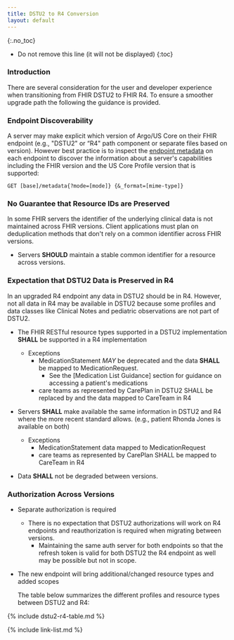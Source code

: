 ```yaml
---
title: DSTU2 to R4 Conversion
layout: default
---
```


{:.no_toc}

<!-- TOC  the css styling for this is \pages\assets\css\project.css under 'markdown-toc'-->

* Do not remove this line (it will not be displayed)
{:toc}


<!-- end TOC -->



### Introduction

There are several consideration for the user and developer experience when transitioning from FHIR DSTU2 to FHIR R4.  To ensure a smoother upgrade path the following the guidance is provided.

### Endpoint Discoverability

A server may make explicit which version of Argo/US Core on their FHIR endpoint (e.g., "DSTU2" or “R4" path component or separate files based on version). However best practice is to inspect the [endpoint metadata](http://hl7.org/fhir/R4/http.html) on each endpoint to discover the information about a server's capabilities including the FHIR version and the US Core Profile version that is supported:

`GET [base]/metadata{?mode=[mode]} {&_format=[mime-type]}`

### No Guarantee that Resource IDs are Preserved

In some FHIR servers the identifier of the underlying clinical data is not maintained across FHIR versions. Client applications must plan on deduplication methods that don't rely on a common identifier across FHIR versions.

* Servers **SHOULD** maintain a stable common identifier for a resource across versions.

### Expectation that DSTU2 Data is Preserved in R4

In an upgraded R4 endpoint any data in DSTU2 should be in R4. However, not all data in R4 may be available in DSTU2 because some profiles and data classes like Clinical Notes and pediatric observations are not part of DSTU2.

* The FHIR RESTful resource types supported in a DSTU2 implementation **SHALL** be supported in a R4 implementation
  - Exceptions
    - MedicationStatement *MAY* be deprecated and the data **SHALL** be mapped to MedicationRequest.  
       - See the [Medication List Guidance] section for guidance on accessing a patient's medications
    - care teams as represented by CarePlan in DSTU2 SHALL be replaced by and the data mapped to CareTeam in R4

* Servers **SHALL** make available the same information in DSTU2 and R4 where the more recent standard allows.  (e.g., patient Rhonda Jones is available on both)
  - Exceptions
    - MedicationStatement data mapped to MedicationRequest
    - care teams as represented by CarePlan SHALL be mapped to CareTeam in R4
* Data **SHALL** not be degraded between versions.

### Authorization Across Versions

- Separate authorization is required
   - There is no expectation that DSTU2 authorizations will work on R4 endpoints and reauthorization is required when migrating between versions.
      - Maintaining the same auth server for both endpoints so that the refresh token is valid for both DSTU2 the R4 endpoint as well may be possible but not in scope.
- The new endpoint will bring additional/changed resource types and added scopes

    The table below summarizes the different profiles and resource types between DSTU2 and R4:

{% include dstu2-r4-table.md %}

{% include link-list.md %}
